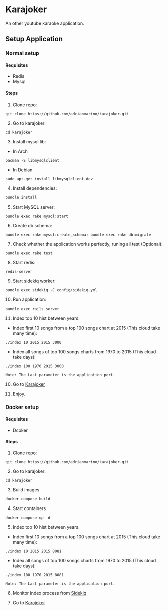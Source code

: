 # Karajoker
An other youtube karaoke application.

## Setup Application

### Normal setup

#### Requisites
 * Redis
 * Mysql

#### Steps

1. Clone repo:
 ```
 git clone https://github.com/adrianmarino/karajoker.git
 ```
2. Go to karajoker:
 ```
 cd karajoker
 ```
3. Install mysql lib:
  * In Arch
   ```
   pacman -S libmysqlclient
   ```
  * In Debian
   ```
   sudo apt-get install libmysqlclient-dev
   ```
4. Install dependencies:
 ```
 bundle install
 ```
5. Start MySQL server:
 ```
 bundle exec rake mysql:start
 ```
6. Create db schema:
 ```
 bundle exec rake mysql:create_schema; bundle exec rake db:migrate
 ```
7. Check whether the application works perfectly, runing all test (Optional):
 ```
 bundle exec rake test
 ```
8. Start redis:
 ```
 redis-server
 ```
9. Start sidekiq worker:
 ```
 bundle exec sidekiq -C config/sidekiq.yml
 ```
10. Run application:
 ```
 bundle exec rails server
 ```
11. Index top 10 hist between years:
  * Index first 10 songs from a top 100 songs chart at 2015 (This cloud take many time): 
   ```
   ./index 10 2015 2015 3000
   ```
  * Index all songs of top 100 songs charts from 1970 to 2015 (This cloud take days):
   ```
   ./index 100 1970 2015 3000
   ```
    Note: The Last parameter is the application port.

10. Go to [Karajoker](http://localhost:3000)

11. Enjoy.

### Docker setup

#### Requisites
* Dcoker

#### Steps

1. Clone repo:
 ```
 git clone https://github.com/adrianmarino/karajoker.git
 ```
2. Go to karajoker:
 ```
 cd karajoker
 ```
3. Build images
 ```
 docker-compose build
 ```
4. Start containers
 ```
 docker-compose up -d
 ```
5. Index top 10 hist between years.
  * Index first 10 songs from a top 100 songs chart at 2015 (This cloud take many time): 
   ```
   ./index 10 2015 2015 8081
   ```
  * Index all songs of top 100 songs charts from 1970 to 2015 (This cloud take days): 
   ```
   ./index 100 1970 2015 8081
   ```
    Note: The Last parameter is the application port.

6. Monitor index process from [Sidekiq](http://localhost:8081/sidekiq)

7. Go to [Karajoker](http://localhost:8081)
